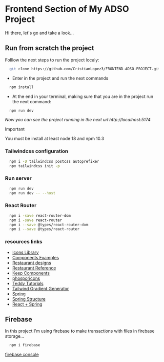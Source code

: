 # Frontend Section of My ADSO Project

Hi there, let's go and take a look...


## Run from scratch the project 

Folllow the next steps to run the project localy:

```sh
  git clone https://github.com/CristianLopez3/FRONTEND-ADSO-PROJECT.git
```
* Enter in the project and run the next commands

```sh
  npm install 
```

* At the end in your terminal, making sure that you are in the project run the next command:

```sh
  npm run dev
```

*Now you can see the project running in the next url http://localhost:5174*

>[!IMPORTANT]
> You must be install at least node 18 and npm 10.3

### Tailwindcss configuration
```sh
  npm i -D tailwindcss postcss autoprefixer
  npx tailwindcss init -p
```

### Run server

```sh
  npm run dev
  npm run dev -- --host
```

### React Router

```sh
  npm i -save react-router-dom
  npm i -save react-router
  npm i --save @types/react-router-dom
  npm i --save @types/react-router
```

### resources links

* [Icons Library](https://www.figma.com/file/UkuS2YG7c56R5h9tlyWGEn/20%2C000%2B-Ultimate-Icon-Library-(Community)?type=design&mode=design&t=wNS2JETNUD3BoIn0-0)
* [Components Examples](https://merakiui.com/components)
* [Restaurant designs](https://dribbble.com/shots/18979770-Restaurant-Website)
* [Restaurant Reference](https://the1894lodge.com/)
* [Keep Components](https://react.keepdesign.io/docs/getting-started/Introduction)
* [phosporicons](https://phosphoricons.com/)
* [Teddy Tutorials](https://www.youtube.com/watch?v=ZEB3VCbXQHA&ab_channel=TeddySmith)
* [Tailwind Gradient Generator](https://tailwindcomponents.com/gradient-generator/)
* [Spring](https://spring.io/guides/tutorials/react-and-spring-data-rest)
* [Spring Structure](https://docs.spring.io/spring-boot/docs/current/reference/html/using.html#using.structuring-your-code)
* [React + Spring](https://www.youtube.com/watch?v=mgbEz23qZP0&list=PLZdfbI_OZWAMvhSl32tFcD6M9x_Pqtkwb)


## Firebase

In this project I'm using firebase to make transactions with files in firebase storage...

```sh
  npm i firebase
```

[firebase console](https://console.firebase.google.com/project/menueasy-f7860/storage/menueasy-f7860.appspot.com/files?fb_utm_campaign=latam-CO-all-es-dr-SKWS-all-all-trial-b-dr-1707800-LUAC0020206&fb_utm_content=text-ad-none-any-DEV_c-CRE_654650680938-ADGP_Hybrid%20%7C%20SKWS%20-%20BRO%20%7C%20Txt_Compute-Firebase-KWID_43700076085059655-kwd-308670941208&fb_utm_medium=cpc&fb_utm_source=google&fb_utm_term=KW_firebase-ST_Firebase)